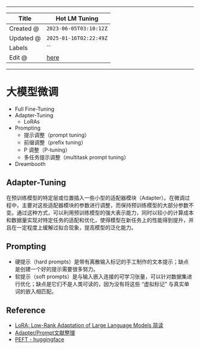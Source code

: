 -----

| Title     | Hot LM Tuning                                         |
| --------- | ----------------------------------------------------- |
| Created @ | `2023-06-05T03:10:12Z`                                |
| Updated @ | `2025-01-16T02:22:49Z`                                |
| Labels    | \`\`                                                  |
| Edit @    | [here](https://github.com/junxnone/aiwiki/issues/410) |

-----

# 大模型微调

  - Full Fine-Tuning
  - Adapter-Tuning
      - LoRAs
  - Prompting
      - 提示调整（prompt tuning）
      - 前缀调整（prefix tuning）
      - P 调整（P-tuning）
      - 多任务提示调整（multitask prompt tuning）
  - Dreambooth

## Adapter-Tuning

在预训练模型的特定层或位置插入一些小型的适配器模块（Adapter）。在微调过程中，主要对这些适配器模块的参数进行调整，而保持预训练模型的大部分参数不变。通过这种方式，可以利用预训练模型的强大表示能力，同时以较小的计算成本和数据量实现对特定任务的适配和优化，使得模型在新任务上的性能得到提升，并且在一定程度上缓解过拟合现象，提高模型的泛化能力。

## Prompting

  - 硬提示（hard prompts）是带有离散输入标记的手工制作的文本提示；缺点是创建一个好的提示需要很多努力。
  - 软提示（soft prompts）是与输入嵌入连接的可学习张量，可以针对数据集进行优化；缺点是它们不是人类可读的，因为没有将这些
    “虚拟标记” 与真实单词的嵌入相匹配。

## Reference

  - [LoRA: Low-Rank Adaptation of Large Language Models
    简读](https://zhuanlan.zhihu.com/p/514033873)
  - [Adapter/Prompt文献整理](https://zhuanlan.zhihu.com/p/554959952)
  - [PEFT - huggingface](https://github.com/huggingface/peft)
